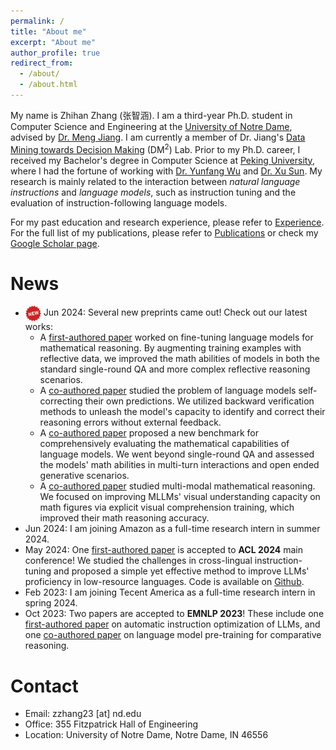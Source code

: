 ```yaml
---
permalink: /
title: "About me"
excerpt: "About me"
author_profile: true
redirect_from: 
  - /about/
  - /about.html
---
```


My name is Zhihan Zhang (张智涵). I am a third-year Ph.D. student in Computer Science and Engineering at the [University of Notre Dame](https://www.nd.edu/), advised by [Dr. Meng Jiang](http://www.meng-jiang.com/). I am currently a member of Dr. Jiang's [Data Mining towards Decision Making](http://www.meng-jiang.com/lab.html) (DM<sup>2</sup>) Lab. Prior to my Ph.D. career, I received my Bachelor's degree in Computer Science at [Peking University](https://www.pku.edu.cn/), where I had the fortune of working with [Dr. Yunfang Wu](https://cs.pku.edu.cn/info/1237/2096.htm) and [Dr. Xu Sun](https://xusun.org/). My research is mainly related to the interaction between *natural language instructions* and *language models*, such as instruction tuning and the evaluation of instruction-following language models.

For my past education and research experience, please refer to [Experience](http://ytyz1307zzh.github.io/experience). For the full list of my publications, please refer to [Publications](http://ytyz1307zzh.github.io/publications) or check my [Google Scholar page](https://scholar.google.com/citations?user=7dcunDUAAAAJ&hl=en).

News
======
-  <img src="../images/new.png" width="25" align=center> Jun 2024: Several new preprints came out! Check out our latest works:
    * A [first-authored paper](https://arxiv.org/abs/2406.12050) worked on fine-tuning language models for mathematical reasoning. By augmenting training examples with reflective data, we improved the math abilities of models in both the standard single-round QA and more complex reflective reasoning scenarios.
    * A [co-authored paper](https://arxiv.org/abs/2405.14092) studied the problem of language models self-correcting their own predictions. We utilized backward verification methods to unleash the model's capacity to identify and correct their reasoning errors without external feedback.
    * A [co-authored paper](https://arxiv.org/abs/2405.19444) proposed a new benchmark for comprehensively evaluating the mathematical capabilities of language models. We went beyond single-round QA and assessed the models' math abilities in multi-turn interactions and open ended generative scenarios.
    * A [co-authored paper](https://arxiv.org/abs/2404.14604) studied multi-modal mathematical reasoning. We focused on improving MLLMs' visual understanding capacity on math figures via explicit visual comprehension training, which improved their math reasoning accuracy.
-  Jun 2024: I am joining Amazon as a full-time research intern in summer 2024.
-  May 2024: One [first-authored paper](https://arxiv.org/abs/2311.08711) is accepted to **ACL 2024** main conference! We studied the challenges in cross-lingual instruction-tuning and proposed a simple yet effective method to improve LLMs' proficiency in low-resource languages. Code is available on [Github](https://github.com/ytyz1307zzh/PLUG).
-  Feb 2023: I am joining Tecent America as a full-time research intern in spring 2024.
-  Oct 2023: Two papers are accepted to **EMNLP 2023**! These include one [first-authored paper](https://arxiv.org/abs/2310.13127) on automatic instruction optimization of LLMs, and one [co-authored paper](https://arxiv.org/abs/2305.14457) on language model pre-training for comparative reasoning.

Contact
======
- Email: zzhang23 [at] nd.edu
- Office: 355 Fitzpatrick Hall of Engineering
- Location: University of Notre Dame, Notre Dame, IN 46556

